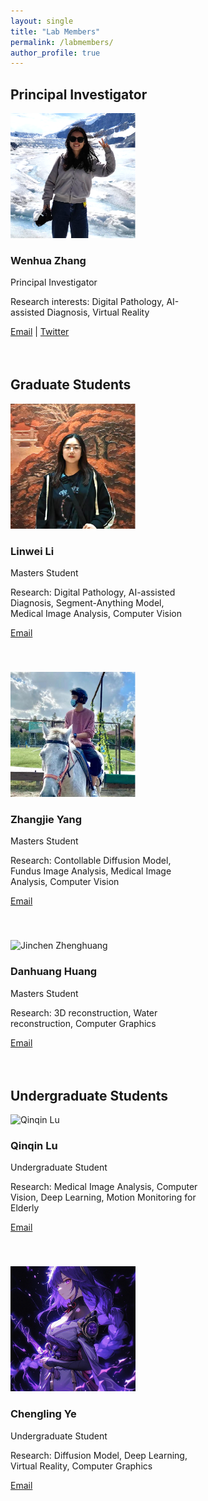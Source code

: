 ```yaml
---
layout: single
title: "Lab Members"
permalink: /labmembers/
author_profile: true
---
```


<style>
.member-container {
    display: flex;
    flex-wrap: wrap;
    gap: 20px;
    margin-bottom: 30px;
}

.member-card {
    width: 300px;
    margin-bottom: 20px;
}

.member-card img {
    width: 200px;
    height: 200px;
    object-fit: cover;
    /* border-radius: 50%;   This makes the image circular */
}
</style>

## Principal Investigator

<div class="member-container">
  <div class="member-card">
    <img src="/images/lab-members/wenhua.png" alt="Wenhua Zhang">
    <h3>Wenhua Zhang</h3>
    <p>Principal Investigator</p>
    <p>Research interests: Digital Pathology, AI-assisted Diagnosis, Virtual Reality</p>
    <p><a href="mailto:wenhua-zhang@shu.edu.cn">Email</a> | <a href="https://twitter.com/handle">Twitter</a></p>
  </div>
</div>

## Graduate Students

<div class="member-container">
  <div class="member-card">
    <img src="/images/lab-members/linwei.png" alt="Linwei Li">
    <h3>Linwei Li</h3>
    <p>Masters Student</p>
    <p>Research: Digital Pathology, AI-assisted Diagnosis, Segment-Anything Model, Medical Image Analysis, Computer Vision</p>
    <p><a href="mailto:student@university.edu">Email</a></p>
  </div>
  
  <div class="member-card">
    <img src="/images/lab-members/zhangjie.png" alt="Zhangjie Yang">
    <h3>Zhangjie Yang</h3>
    <p>Masters Student</p>
    <p>Research: Contollable Diffusion Model, Fundus Image Analysis, Medical Image Analysis, Computer Vision</p>
    <p><a href="mailto:student@university.edu">Email</a></p>
  </div>

  <div class="member-card">
    <img src="/images/lab-members/danhuang.jpg" alt="Jinchen Zhenghuang">
    <h3>Danhuang Huang</h3>
    <p>Masters Student</p>
    <p>Research: 3D reconstruction, Water reconstruction, Computer Graphics</p>
    <p><a href="mailto:student@university.edu">Email</a></p>
  </div>
</div>

## Undergraduate Students

<div class="member-container">
  <div class="member-card">
    <img src="/images/lab-members/qinqin.jpg" alt="Qinqin Lu">
    <h3>Qinqin Lu</h3>
    <p>Undergraduate Student</p>
    <p>Research: Medical Image Analysis, Computer Vision, Deep Learning, Motion Monitoring for Elderly</p>
    <p><a href="mailto:student@university.edu">Email</a></p>
  </div>
  
  <div class="member-card">
    <img src="/images/lab-members/chengling.jpg" alt="Chengling Ye">
    <h3>Chengling Ye</h3>
    <p>Undergraduate Student</p>
    <p>Research: Diffusion Model, Deep Learning, Virtual Reality, Computer Graphics</p>
    <p><a href="mailto:student@university.edu">Email</a></p>
  </div>

</div>